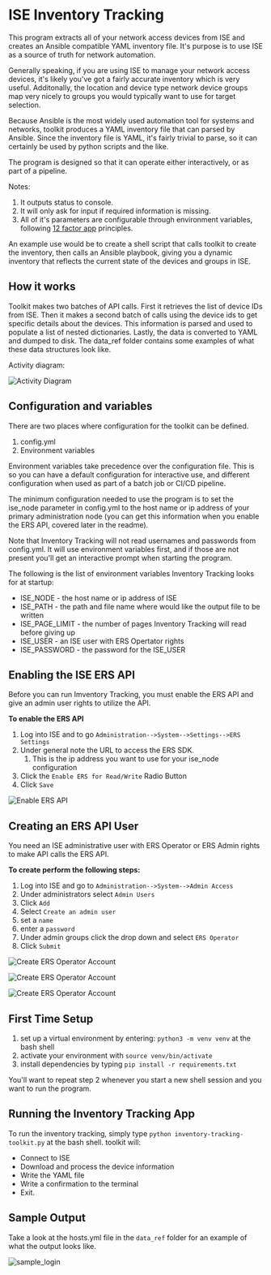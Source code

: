 
# ISE Inventory Tracking
This program extracts all of your network access devices from ISE
and creates an Ansible compatible YAML inventory file.  It's purpose is 
to use ISE as a source of truth for network automation.

Generally speaking, if you are using ISE to manage your network access devices,
it's likely you've got a fairly accurate inventory which is very useful.
Additonally, the location and device type network device groups map very
nicely to groups you would typically want to use for target selection.

Because Ansible is the most widely used automation tool for systems and networks, 
toolkit produces a YAML inventory file that can parsed by Ansible. Since the inventory 
file is YAML, it's fairly trivial to parse, so it can certainly be used by python scripts
and the like.

The program is designed so that it can operate either interactively, or as part of a pipeline.

Notes:
1. It outputs status to console.
2. It will only ask for input if required information is missing.
3. All of it's parameters are configurable through environment variables, following [12 factor app](https://12factor.net/config) principles.

An example use would be to create a shell script that calls toolkit to create
the inventory, then calls an Ansible playbook, giving you a dynamic inventory
that reflects the current state of the devices and groups in ISE.

## How it works

Toolkit makes two batches of API calls. First it retrieves the list of device
IDs from ISE.  Then it makes a second batch of calls using the device ids to get specific 
details about the devices.  This information is parsed and used to populate a list of 
nested dictionaries. Lastly, the data is converted to YAML
and dumped to disk. The data_ref folder contains some examples of what these data structures look like.

Activity diagram:

![Activity Diagram](images/ise_inventory_tracking.svg "Activity Diagram")


## Configuration and variables
There are two places where configuration for the toolkit can be defined.

1. config.yml
2. Environment variables

Environment variables take precedence over the configuration file. This is so you can
have a default configuration for interactive use, and different configuration when
used as part of a batch job or CI/CD pipeline.

The minimum configuration needed to use the program is to set the ise_node parameter in config.yml to the host name or ip address
of your primary administration node (you can get this information when you enable the ERS API, covered
later in the readme).

Note that Inventory Tracking will not read usernames and passwords from config.yml.  It will use environment
variables first, and if those are not present you'll get an interactive prompt when starting the program.

The following is the list of environment variables Inventory Tracking looks for at startup:

* ISE_NODE - the host name or ip address of ISE
* ISE_PATH - the path and file name where would like the output file to be written
* ISE_PAGE_LIMIT - the number of pages Inventory Tracking will read before giving up
* ISE_USER - an ISE user with ERS Opertator rights
* ISE_PASSWORD - the password for the ISE_USER


## Enabling the ISE ERS API
Before you can run Imventory Tracking, you must enable the ERS API and give an admin user
rights to utilize the API.

**To enable the ERS API**
1. Log into ISE and to go `Administration-->System-->Settings-->ERS Settings`
2. Under general note the URL to access the ERS SDK.
   1. This is the ip address you want to use for your ise_node configuration
3. Click the `Enable ERS for Read/Write` Radio Button
4. Click `Save`

![Enable ERS API](./images/enable_ers.png "Enable ERS")


## Creating an ERS API User
You need an ISE administrative user with ERS Operator or ERS Admin
rights to make API calls the ERS API.  

**To create perform the following steps:**
1. Log into ISE and go to `Administration-->System-->Admin Access`
2. Under administrators select `Admin Users`
3. Click `Add`
4. Select `Create an admin user`
5. set a `name`
6. enter a `password`
7. Under admin groups click the drop down and select `ERS Operator`
8. Click `Submit`

![Create ERS Operator Account](./images/create_admin.png "Create ERS Operator Account")

![Create ERS Operator Account](./images/admin_user.png "Create ERS Operator Account")

![Create ERS Operator Account](./images/admin_groups.png "Create ERS Operator Account")

## First Time Setup
1. set up a virtual environment by entering: `python3 -m venv venv` at the bash shell
2. activate your environment with `source venv/bin/activate`
3. install dependencies by typing `pip install -r requirements.txt`

You'll want to repeat step 2 whenever you start a new shell session and you want
to run the program.

## Running the Inventory Tracking App
To run the inventory tracking, simply type `python inventory-tracking-toolkit.py` at the bash shell.
toolkit will:

* Connect to ISE
* Download and process the device information
* Write the YAML file
* Write a confirmation to the terminal
* Exit.

## Sample Output
Take a look at the hosts.yml file in the `data_ref` folder for an example
of what the output looks like.

![sample_login](./images/sample_login.png)